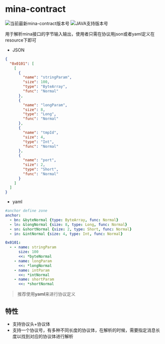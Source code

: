 # mina-contract

![当前最新mina-contract版本号](https://img.shields.io/badge/minacontract-1.0-green.svg)
![JAVA支持版本号](https://img.shields.io/badge/JAVA-1.8+-green.svg)

用于解析mina接口的字节输入输出，使用者只需在协议用json或者yaml定义在resource下即可
* JSON
```json
{
  "0x0101": [
    [
      {
        "name": "stringParam",
        "size": 100,
        "type": "ByteArray",
        "func": "Normal"
      },
      {
        "name": "longParam",
        "size": 8,
        "type": "Long",
        "func": "Normal"
      },
      {
        "name": "tmpId",
        "size": 4,
        "type": "Int",
        "func": "Normal"
      },
      {
        "name": "port",
        "size": 2,
        "type": "Short",
        "func": "Normal"
      }
    ]
  ]
}
```
* yaml
```yaml
#anchor define zone
anchor:
  - bn: &byteNormal {type: ByteArray, func: Normal}
  - ln: &longNormal {size: 8, type: Long, func: Normal}
  - sn: &shortNormal {size: 2, type: Short, func: Normal}
  - in: &intNormal {size: 4, type: Int, func: Normal}

0x0101:
  - - name: stringParam
      size: 100
      <<: *byteNormal
    - name: longParam
      <<: *longNormal
    - name: intParam
      <<: *intNormal
    - name: shortParam
      <<: *shortNormal
```
> 推荐使用**yaml**来进行协议定义

## 特性
* 支持协议头+协议体
* 支持一个协议号，有多种不同长度的协议体，在解析的时候，需要指定消息长度以找到对应的协议体进行解析


